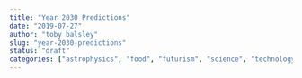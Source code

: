 ```yaml
---
title: "Year 2030 Predictions"
date: "2019-07-27"
author: "toby balsley" 
slug: "year-2030-predictions"
status: "draft"
categories: ["astrophysics", "food", "futurism", "science", "technology"]
---
```



